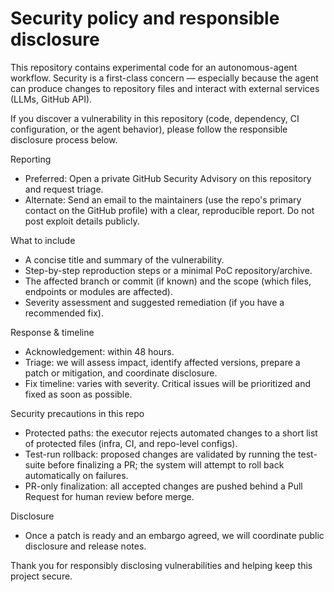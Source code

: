 # Security policy and responsible disclosure

This repository contains experimental code for an autonomous-agent workflow. Security is a first-class concern — especially because the agent can produce changes to repository files and interact with external services (LLMs, GitHub API).

If you discover a vulnerability in this repository (code, dependency, CI configuration, or the agent behavior), please follow the responsible disclosure process below.

Reporting
- Preferred: Open a private GitHub Security Advisory on this repository and request triage.
- Alternate: Send an email to the maintainers (use the repo's primary contact on the GitHub profile) with a clear, reproducible report. Do not post exploit details publicly.

What to include
- A concise title and summary of the vulnerability.
- Step-by-step reproduction steps or a minimal PoC repository/archive.
- The affected branch or commit (if known) and the scope (which files, endpoints or modules are affected).
- Severity assessment and suggested remediation (if you have a recommended fix).

Response & timeline
- Acknowledgement: within 48 hours.
- Triage: we will assess impact, identify affected versions, prepare a patch or mitigation, and coordinate disclosure.
- Fix timeline: varies with severity. Critical issues will be prioritized and fixed as soon as possible.

Security precautions in this repo
- Protected paths: the executor rejects automated changes to a short list of protected files (infra, CI, and repo-level configs).
- Test-run rollback: proposed changes are validated by running the test-suite before finalizing a PR; the system will attempt to roll back automatically on failures.
- PR-only finalization: all accepted changes are pushed behind a Pull Request for human review before merge.

Disclosure
- Once a patch is ready and an embargo agreed, we will coordinate public disclosure and release notes.

Thank you for responsibly disclosing vulnerabilities and helping keep this project secure.

